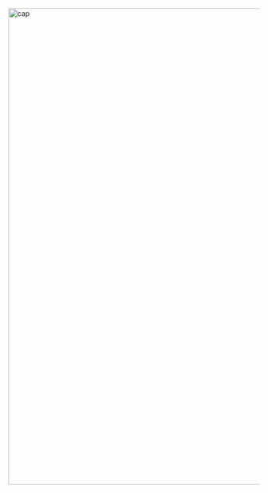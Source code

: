 <img width="954" alt="cap" src="https://github.com/user-attachments/assets/211b58f6-14ae-41f8-8c6e-a36045eae942">
